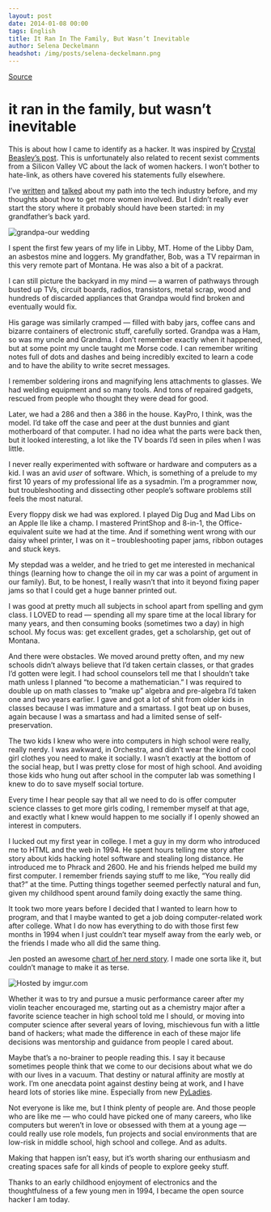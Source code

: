 ```yaml
---
layout: post
date: 2014-01-08 00:00
tags: English
title: It Ran In The Family, But Wasn’t Inevitable
author: Selena Deckelmann
headshot: /img/posts/selena-deckelmann.png
---
```


[Source](http://www.chesnok.com/daily/2014/01/08/my-nerd-story-it-ran-in-the-family/ "Permalink to it ran in the family, but wasn’t inevitable")

# it ran in the family, but wasn’t inevitable

This is about how I came to identify as a hacker. It was inspired by [Crystal Beasley’s post][1]. This is unfortunately also related to recent sexist comments from a Silicon Valley VC about the lack of women hackers. I won’t bother to hate-link, as others have covered his statements fully elsewhere.

I’ve [written][2] and [talked][3] about my path into the tech industry before, and my thoughts about how to get more women involved. But I didn’t really ever start the story where it probably should have been started: in my grandfather’s back yard.

![grandpa-our wedding][4]

I spent the first few years of my life in Libby, MT. Home of the Libby Dam, an asbestos mine and loggers. My grandfather, Bob, was a TV repairman in this very remote part of Montana. He was also a bit of a packrat.

I can still picture the backyard in my mind — a warren of pathways through busted up TVs, circuit boards, radios, transistors, metal scrap, wood and hundreds of discarded appliances that Grandpa would find broken and eventually would fix.

His garage was similarly cramped — filled with baby jars, coffee cans and bizarre containers of electronic stuff, carefully sorted. Grandpa was a Ham, so was my uncle and Grandma. I don’t remember exactly when it happened, but at some point my uncle taught me Morse code. I can remember writing notes full of dots and dashes and being incredibly excited to learn a code and to have the ability to write secret messages.

I remember soldering irons and magnifying lens attachments to glasses. We had welding equipment and so many tools. And tons of repaired gadgets, rescued from people who thought they were dead for good.

Later, we had a 286 and then a 386 in the house. KayPro, I think, was the model. I’d take off the case and peer at the dust bunnies and giant motherboard of that computer. I had no idea what the parts were back then, but it looked interesting, a lot like the TV boards I’d seen in piles when I was little.

I never really experimented with software or hardware and computers as a kid. I was an avid _user_ of software. Which, is something of a prelude to my first 10 years of my professional life as a sysadmin. I’m a programmer now, but troubleshooting and dissecting other people’s software problems still feels the most natural.

Every floppy disk we had was explored. I played Dig Dug and Mad Libs on an Apple IIe like a champ. I mastered PrintShop and 8-in-1, the Office-equivalent suite we had at the time. And if something went wrong with our daisy wheel printer, I was on it – troubleshooting paper jams, ribbon outages and stuck keys.

My stepdad was a welder, and he tried to get me interested in mechanical things (learning how to change the oil in my car was a point of argument in our family). But, to be honest, I really wasn’t that into it beyond fixing paper jams so that I could get a huge banner printed out.

I was good at pretty much all subjects in school apart from spelling and gym class. I LOVED to read — spending all my spare time at the local library for many years, and then consuming books (sometimes two a day) in high school. My focus was: get excellent grades, get a scholarship, get out of Montana.

And there were obstacles. We moved around pretty often, and my new schools didn’t always believe that I’d taken certain classes, or that grades I’d gotten were legit. I had school counselors tell me that I shouldn’t take math unless I planned “to become a mathematician.” I was required to double up on math classes to “make up” algebra and pre-algebra I’d taken one and two years earlier. I gave and got a lot of shit from older kids in classes because I was immature and a smartass. I got beat up on buses, again because I was a smartass and had a limited sense of self-preservation.

The two kids I knew who were into computers in high school were really, really nerdy. I was awkward, in Orchestra, and didn’t wear the kind of cool girl clothes you need to make it socially. I wasn’t exactly at the bottom of the social heap, but I was pretty close for most of high school. And avoiding those kids who hung out after school in the computer lab was something I knew to do to save myself social torture.

Every time I hear people say that all we need to do is offer computer science classes to get more girls coding, I remember myself at that age, and exactly what I knew would happen to me socially if I openly showed an interest in computers.

I lucked out my first year in college. I met a guy in my dorm who introduced me to HTML and the web in 1994. He spent hours telling me story after story about kids hacking hotel software and stealing long distance. He introduced me to Phrack and 2600. He and his friends helped me build my first computer. I remember friends saying stuff to me like, “You really did that?” at the time. Putting things together seemed perfectly natural and fun, given my childhood spent around family doing exactly the same thing.

It took two more years before I decided that I wanted to learn how to program, and that I maybe wanted to get a job doing computer-related work after college. What I do now has everything to do with those first few months in 1994 when I just couldn’t tear myself away from the early web, or the friends I made who all did the same thing.

Jen posted an awesome [chart of her nerd story][5]. I made one sorta like it, but couldn’t manage to make it as terse.

![][6]

Whether it was to try and pursue a music performance career after my violin teacher encouraged me, starting out as a chemistry major after a favorite science teacher in high school told me I should, or moving into computer science after several years of loving, mischievous fun with a little band of hackers; what made the difference in each of these major life decisions was mentorship and guidance from people I cared about.

Maybe that’s a no-brainer to people reading this. I say it because sometimes people think that we come to our decisions about what we do with our lives in a vacuum. That destiny or natural affinity are mostly at work. I’m one anecdata point against destiny being at work, and I have heard lots of stories like mine. Especially from new [PyLadies][7].

Not everyone is like me, but I think plenty of people are. And those people who are like me — who could have picked one of many careers, who like computers but weren’t in love or obsessed with them at a young age — could really use role models, fun projects and social environments that are low-risk in middle school, high school and college. And as adults.

Making that happen isn’t easy, but it’s worth sharing our enthusiasm and creating spaces safe for all kinds of people to explore geeky stuff.

Thanks to an early childhood enjoyment of electronics and the thoughtfulness of a few young men in 1994, I became the open source hacker I am today.

   [1]: http://skinnywhitegirl.com/blog/my-nerd-story/1101/
   [2]: http://www.oreillynet.com/pub/a/womenintech/2007/09/28/to-sir-with-love-how-to-get-more-women-involved-in-open-source.html
   [3]: http://www.chesnok.com/daily/2012/05/25/thoughts-from-think-out-louds-women-in-tech-radio-broadcast/
   [4]: http://www.chesnok.com/daily/wp-content/uploads/2014/01/5886264528_2c24f190ac_o-300x226.jpg
   [5]: http://ednapiranha.com/2014/the-tech-story-of-edna/
   [6]: http://i.imgur.com/WwmXXR0l.png (Hosted by imgur.com)
   [7]: http://pyladies.com
  